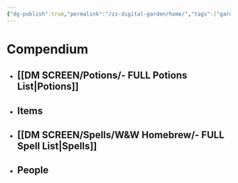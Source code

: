 ```yaml
---
{"dg-publish":true,"permalink":"/zz-digital-garden/home/","tags":["gardenEntry"]}
---
```


# Compendium
- ## [[DM SCREEN/Potions/- FULL Potions List\|Potions]]
- ## Items
- ## [[DM SCREEN/Spells/W&W Homebrew/- FULL Spell List\|Spells]]
- ## People
